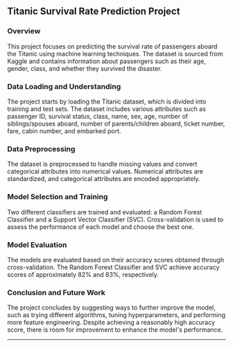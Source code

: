 ## Titanic Survival Rate Prediction Project

### Overview

This project focuses on predicting the survival rate of passengers aboard the Titanic using machine learning techniques. The dataset is sourced from Kaggle and contains information about passengers such as their age, gender, class, and whether they survived the disaster.

### Data Loading and Understanding

The project starts by loading the Titanic dataset, which is divided into training and test sets. The dataset includes various attributes such as passenger ID, survival status, class, name, sex, age, number of siblings/spouses aboard, number of parents/children aboard, ticket number, fare, cabin number, and embarked port.

### Data Preprocessing

The dataset is preprocessed to handle missing values and convert categorical attributes into numerical values. Numerical attributes are standardized, and categorical attributes are encoded appropriately.

### Model Selection and Training

Two different classifiers are trained and evaluated: a Random Forest Classifier and a Support Vector Classifier (SVC). Cross-validation is used to assess the performance of each model and choose the best one.

### Model Evaluation

The models are evaluated based on their accuracy scores obtained through cross-validation. The Random Forest Classifier and SVC achieve accuracy scores of approximately 82% and 83%, respectively.

### Conclusion and Future Work

The project concludes by suggesting ways to further improve the model, such as trying different algorithms, tuning hyperparameters, and performing more feature engineering. Despite achieving a reasonably high accuracy score, there is room for improvement to enhance the model's performance.

---
